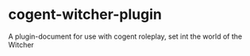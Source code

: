 # cogent-witcher-plugin

A plugin-document for use with cogent roleplay, set int the world of the Witcher
